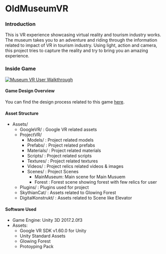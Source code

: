 # OldMuseumVR

### Introduction
This is VR experience showcasing virtual reality and tourism industry works. The museum takes you to an adventure and riding through the information related to impact of VR in tourism industry. Using light, action and camera, this project tries to capture the reality and try to bring you an amazing experience.  

### Inside Game

[![Museum VR User Walkthrough](https://img.youtube.com/vi/JzLzY1imT2Y/0.jpg)](https://www.youtube.com/watch?v=JzLzY1imT2Y)

#### Game Design Overview
You can find the design process related to this game [here](https://medium.com/@chaitiagrawal/night-at-the-museum-through-vr-284aed4f2393).

#### Asset Structure
* Assets/
  * GoogleVR/ : Google VR related assets
  * ProjectVR/
    * Models/ : Project related models
    * Prefabs/ : Project related prefabs
    * Materials/ : Project related materials
    * Scripts/ : Project related scripts
    * Textures/ : Project related textures
    * Videos/ : Project relics related videos & images
    * Scenes/ : Project Scenes
      * MainMuseum: Main scene for Main Musuem
      * Forest : Forest scene showing forest with few relics for user 
  * Plugins/ : Plugins used for project
  * SkythianCat/ : Assets related to Glowing Forest
  * DigitalKonstrukt/ : Assets related to Scene like Elevator
  

#### Software Used
* Game Engine: Unity 3D 2017.2.0f3
* Assets:
  * Google VR SDK v1.60.0 for Unity
  * Unity Standard Assets 
  * Glowing Forest
  * Protoyping Pack

